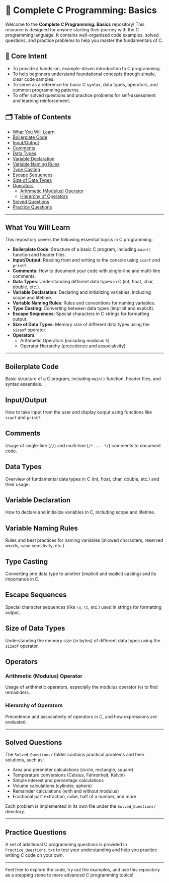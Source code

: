 # 🧠 Complete C Programming: Basics

Welcome to the **Complete C Programming: Basics** repository! This resource is designed for anyone starting their journey with the C programming language. It contains well-organized code examples, solved questions, and practice problems to help you master the fundamentals of C.

## 📌 Core Intent

- To provide a hands-on, example-driven introduction to C programming.
- To help beginners understand foundational concepts through simple, clear code samples.
- To serve as a reference for basic C syntax, data types, operators, and common programming patterns.
- To offer solved questions and practice problems for self-assessment and learning reinforcement.

## 🗂️ Table of Contents

- [What You Will Learn](#what-you-will-learn)
- [Boilerplate Code](#boilerplate-code)
- [Input/Output](#inputoutput)
- [Comments](#comments)
- [Data Types](#data-types)
- [Variable Declaration](#variable-declaration)
- [Variable Naming Rules](#variable-naming-rules)
- [Type Casting](#type-casting)
- [Escape Sequences](#escape-sequences)
- [Size of Data Types](#size-of-data-types)
- [Operators](#operators)
  - [Arithmetic (Modulus) Operator](#arithmetic-modulus-operator)
  - [Hierarchy of Operators](#hierarchy-of-operators)
- [Solved Questions](#solved-questions)
- [Practice Questions](#practice-questions)

---

## What You Will Learn

This repository covers the following essential topics in C programming:

- **Boilerplate Code**: Structure of a basic C program, including `main()` function and header files.
- **Input/Output**: Reading from and writing to the console using `scanf` and `printf`.
- **Comments**: How to document your code with single-line and multi-line comments.
- **Data Types**: Understanding different data types in C (int, float, char, double, etc.).
- **Variable Declaration**: Declaring and initializing variables, including scope and lifetime.
- **Variable Naming Rules**: Rules and conventions for naming variables.
- **Type Casting**: Converting between data types (implicit and explicit).
- **Escape Sequences**: Special characters in C strings for formatting output.
- **Size of Data Types**: Memory size of different data types using the `sizeof` operator.
- **Operators**:
  - Arithmetic Operators (including modulus `%`)
  - Operator Hierarchy (precedence and associativity)

---

## Boilerplate Code

Basic structure of a C program, including `main()` function, header files, and syntax essentials.

## Input/Output

How to take input from the user and display output using functions like `scanf` and `printf`.

## Comments

Usage of single-line (`//`) and multi-line (`/* ... */`) comments to document code.

## Data Types

Overview of fundamental data types in C (int, float, char, double, etc.) and their usage.

## Variable Declaration

How to declare and initialize variables in C, including scope and lifetime.

## Variable Naming Rules

Rules and best practices for naming variables (allowed characters, reserved words, case sensitivity, etc.).

## Type Casting

Converting one data type to another (implicit and explicit casting) and its importance in C.

## Escape Sequences

Special character sequences (like `\n`, `\t`, etc.) used in strings for formatting output.

## Size of Data Types

Understanding the memory size (in bytes) of different data types using the `sizeof` operator.

## Operators

### Arithmetic (Modulus) Operator

Usage of arithmetic operators, especially the modulus operator (`%`) to find remainders.

### Hierarchy of Operators

Precedence and associativity of operators in C, and how expressions are evaluated.

---

## Solved Questions

The `Solved_Questions/` folder contains practical problems and their solutions, such as:

- Area and perimeter calculations (circle, rectangle, square)
- Temperature conversions (Celsius, Fahrenheit, Kelvin)
- Simple interest and percentage calculations
- Volume calculations (cylinder, sphere)
- Remainder calculations (with and without modulus)
- Fractional part extraction, cube, half of a number, and more

Each problem is implemented in its own file under the `Solved_Questions/` directory.

---

## Practice Questions

A set of additional C programming questions is provided in `Practice_Questions.txt` to test your understanding and help you practice writing C code on your own.

---

Feel free to explore the code, try out the examples, and use this repository as a stepping stone to more advanced C programming topics!
